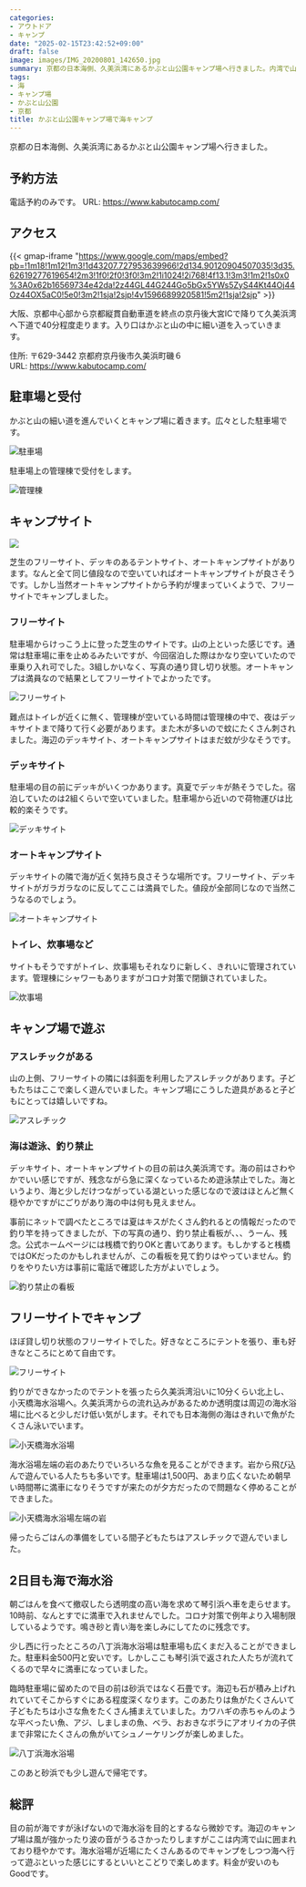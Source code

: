 ```yaml
---
categories:
- アウトドア
- キャンプ
date: "2025-02-15T23:42:52+09:00"
draft: false
image: images/IMG_20200801_142650.jpg
summary: 京都の日本海側、久美浜湾にあるかぶと山公園キャンプ場へ行きました。内湾で山に囲まれており穏やかでのんびりできます。海に近く、少し車で走り海水浴に行っても良い場所です。
tags:
- 海
- キャンプ場
- かぶと山公園
- 京都
title: かぶと山公園キャンプ場で海キャンプ
---
```


京都の日本海側、久美浜湾にあるかぶと山公園キャンプ場へ行きました。

## 予約方法

電話予約のみです。 URL: <https://www.kabutocamp.com/>

## アクセス

{{< gmap-iframe "https://www.google.com/maps/embed?pb=!1m18!1m12!1m3!1d43207.727953639966!2d134.90120904507035!3d35.62619277619654!2m3!1f0!2f0!3f0!3m2!1i1024!2i768!4f13.1!3m3!1m2!1s0x0%3A0x62b16569734e42da!2z44GL44G244Go5bGx5YWs5ZyS44Kt44Oj44Oz44OX5aC0!5e0!3m2!1sja!2sjp!4v1596689920581!5m2!1sja!2sjp" >}}

大阪、京都中心部から京都縦貫自動車道を終点の京丹後大宮ICで降りて久美浜湾へ下道で40分程度走ります。入り口はかぶと山の中に細い道を入っていきます。

住所: 〒629-3442 京都府京丹後市久美浜町磯６\
URL: <https://www.kabutocamp.com/>

## 駐車場と受付

かぶと山の細い道を進んでいくとキャンプ場に着きます。広々とした駐車場です。

![駐車場](./images/IMG_20200801_125821.jpg)

駐車場上の管理棟で受付をします。

![管理棟](./images/IMG_20200801_125842.jpg)

## キャンプサイト

![](./images/image843.jpg)

芝生のフリーサイト、デッキのあるテントサイト、オートキャンプサイトがあります。なんと全て同じ値段なので空いていればオートキャンプサイトが良さそうです。しかし当然オートキャンプサイトから予約が埋まっていくようで、フリーサイトでキャンプしました。

### フリーサイト

駐車場からけっこう上に登った芝生のサイトです。山の上といった感じです。通常は駐車場に車を止めるみたいですが、今回宿泊した際はかなり空いていたので車乗り入れ可でした。3組しかいなく、写真の通り貸し切り状態。オートキャンプは満員なので結果としてフリーサイトでよかったです。

![フリーサイト](./images/IMG_20200801_142734.jpg)

難点はトイレが近くに無く、管理棟が空いている時間は管理棟の中で、夜はデッキサイトまで降りて行く必要があります。また木が多いので蚊にたくさん刺されました。海辺のデッキサイト、オートキャンプサイトはまだ蚊が少なそうです。

### デッキサイト

駐車場の目の前にデッキがいくつかあります。真夏でデッキが熱そうでした。宿泊していたのは2組くらいで空いていました。駐車場から近いので荷物運びは比較的楽そうです。

![デッキサイト](./images/IMG_20200801_125617.jpg)

### オートキャンプサイト

デッキサイトの隣で海が近く気持ち良さそうな場所です。フリーサイト、デッキサイトがガラガラなのに反してここは満員でした。値段が全部同じなので当然こうなるのでしょう。

![オートキャンプサイト](./images/IMG_20200801_125747.jpg)

### トイレ、炊事場など

サイトもそうですがトイレ、炊事場もそれなりに新しく、きれいに管理されています。管理棟にシャワーもありますがコロナ対策で閉鎖されていました。

![炊事場](./images/IMG_20200801_125631.jpg)

## キャンプ場で遊ぶ

### アスレチックがある

山の上側、フリーサイトの隣には斜面を利用したアスレチックがあります。子どもたちはここで楽しく遊んでいました。キャンプ場にこうした遊具があると子どもにとっては嬉しいですね。

![アスレチック](./images/IMG_20200802_062233.jpg)

### 海は遊泳、釣り禁止

デッキサイト、オートキャンプサイトの目の前は久美浜湾です。海の前はさわやかでいい感じですが、残念ながら急に深くなっているため遊泳禁止でした。海というより、海と少しだけつながっている湖といった感じなので波はほとんど無く穏やかですがにごりがあり海の中は何も見えません。

事前にネットで調べたところでは夏はキスがたくさん釣れるとの情報だったので釣り竿を持ってきましたが、下の写真の通り、釣り禁止看板が、、、うーん、残念。公式ホームページには桟橋で釣りOKと書いてあります。もしかすると桟橋ではOKだったのかもしれませんが、この看板を見て釣りはやっていません。釣りをやりたい方は事前に電話で確認した方がよいでしょう。

![釣り禁止の看板](./images/IMG_20200801_125910.jpg)

## フリーサイトでキャンプ

ほぼ貸し切り状態のフリーサイトでした。好きなところにテントを張り、車も好きなところにとめて自由です。

![フリーサイト](./images/IMG_20200801_142650.jpg)

釣りができなかったのでテントを張ったら久美浜湾沿いに10分くらい北上し、小天橋海水浴場へ。久美浜湾からの流れ込みがあるためか透明度は周辺の海水浴場に比べると少しだけ低い気がします。それでも日本海側の海はきれいで魚がたくさん泳いでいます。

![小天橋海水浴場](./images/IMG_20200801_160828.jpg)

海水浴場左端の岩のあたりでいろいろな魚を見ることができます。岩から飛び込んで遊んでいる人たちも多いです。駐車場は1,500円、あまり広くないため朝早い時間帯に満車になりそうですが来たのが夕方だったので問題なく停めることができました。

![小天橋海水浴場左端の岩](./images/IMG_20200801_160927.jpg)

帰ったらごはんの準備をしている間子どもたちはアスレチックで遊んでいました。

## 2日目も海で海水浴

朝ごはんを食べて撤収したら透明度の高い海を求めて琴引浜へ車を走らせます。10時前、なんとすでに満車で入れませんでした。コロナ対策で例年より入場制限しているようです。鳴き砂と青い海を楽しみにしてたのに残念です。

少し西に行ったところの八丁浜海水浴場は駐車場も広くまだ入ることができました。駐車料金500円と安いです。しかしここも琴引浜で返された人たちが流れてくるので早々に満車になっていました。

臨時駐車場に留めたので目の前は砂浜ではなく石畳です。海辺も石が積み上げれれていてそこからすぐにある程度深くなります。このあたりは魚がたくさんいて子どもたちは小さな魚をたくさん捕まえていました。カワハギの赤ちゃんのような平べったい魚、アジ、しましまの魚、ベラ、おおきなボラにアオリイカの子供まで非常にたくさんの魚がいてシュノーケリングが楽しめました。

![八丁浜海水浴場](./images/IMG_20200802_121401.jpg)

このあと砂浜でも少し遊んで帰宅です。

## 総評

目の前が海ですが泳げないので海水浴を目的とするなら微妙です。海辺のキャンプ場は風が強かったり波の音がうるさかったりしますがここは内湾で山に囲まれており穏やかです。海水浴場が近場にたくさんあるのでキャンプをしつつ海へ行って遊ぶといった感じにするといいとこどりで楽しめます。料金が安いのもGoodです。
